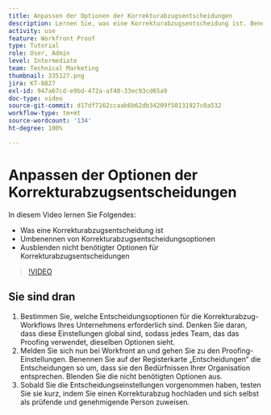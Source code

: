 ```yaml
---
title: Anpassen der Optionen der Korrekturabzugsentscheidungen
description: Lernen Sie, was eine Korrekturabzugsentscheidung ist. Benennen Sie dann die Korrekturabzugsentscheidungsoptionen um und blenden Sie nicht benötigte Optionen in den Proofing-Systemeinstellungen aus.
activity: use
feature: Workfront Proof
type: Tutorial
role: User, Admin
level: Intermediate
team: Technical Marketing
thumbnail: 335127.png
jira: KT-8827
exl-id: 947a67cd-e9bd-472a-af40-33ec93cd65a9
doc-type: video
source-git-commit: d17df7162ccaab6b62db34209f50131927c0a532
workflow-type: tm+mt
source-wordcount: '134'
ht-degree: 100%

---
```


# Anpassen der Optionen der Korrekturabzugsentscheidungen

In diesem Video lernen Sie Folgendes:

* Was eine Korrekturabzugsentscheidung ist
* Umbenennen von Korrekturabzugsentscheidungsoptionen
* Ausblenden nicht benötigter Optionen für Korrekturabzugsentscheidungen

>[!VIDEO](https://video.tv.adobe.com/v/335127/?quality=12&learn=on&enablevpops)

## Sie sind dran

1. Bestimmen Sie, welche Entscheidungsoptionen für die Korrekturabzug-Workflows Ihres Unternehmens erforderlich sind. Denken Sie daran, dass diese Einstellungen global sind, sodass jedes Team, das das Proofing verwendet, dieselben Optionen sieht.
1. Melden Sie sich nun bei Workfront an und gehen Sie zu den Proofing-Einstellungen. Benennen Sie auf der Registerkarte „Entscheidungen“ die Entscheidungen so um, dass sie den Bedürfnissen Ihrer Organisation entsprechen. Blenden Sie die nicht benötigten Optionen aus.
1. Sobald Sie die Entscheidungseinstellungen vorgenommen haben, testen Sie sie kurz, indem Sie einen Korrekturabzug hochladen und sich selbst als prüfende und genehmigende Person zuweisen.


<!--
Lean More URLs
-->
